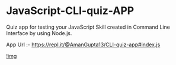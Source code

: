 # JavaScript-CLI-quiz-APP

Quiz app for testing your JavaScript Skill created in Command Line Interface by using Node.js.

App Url :- https://repl.it/@AmanGupta13/CLI-quiz-app#index.js

[!img](/overview/quiz.gif)
